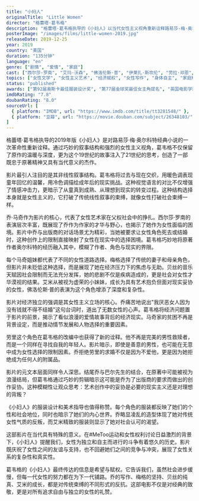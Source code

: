 ```yaml
---
title: "小妇人"
originalTitle: "Little Women"
director: "格蕾塔·葛韦格"
description: "格蕾塔·葛韦格执导的《小妇人》以当代女性主义视角重新诠释路易莎·梅·奥尔科特的经典小说，探讨了19世纪女性在艺术创作、经济独立与社会期望之间的挣扎，为经典故事注入了新的生命力。"
posterImage: "/images/films/little-women-2019.jpg"
releaseDate: 2019-12-25
year: 2019
country: "美国"
duration: "135分钟"
language: "en"
genre: ["剧情", "爱情", "家庭"]
cast: ["西尔莎·罗南", "艾玛·沃森", "佛洛伦斯·普", "伊莱扎·斯坎伦", "劳拉·邓恩", "梅丽尔·斯特里普"]
topics: ["女性文学", "女性主义艺术", "经济赋权", "女性写作", "身体自主", "家庭解放"]
status: "published"
awards: ["第92届奥斯卡最佳服装设计奖", "第77届金球奖最佳女主角提名", "英国电影学院奖最佳女配角"]
imdbRating: "7.8"
doubanRating: "8.0"
sourceUrl: [
  { platform: "IMDB", url: "https://www.imdb.com/title/tt3281548/" },
  { platform: "豆瓣", url: "https://movie.douban.com/subject/26348103/" }
]
---
```


格蕾塔·葛韦格执导的2019年版《小妇人》是对路易莎·梅·奥尔科特经典小说的一次革命性重新诠释。通过巧妙的叙事结构和强烈的女性主义视角，葛韦格不仅保留了原作的温暖与深度，更为这个19世纪的故事注入了21世纪的思考，创造了一部既忠于原著精神又具有当代意义的杰作。

影片最引人注目的是其非线性叙事结构。葛韦格将过去与现在交织，用暖色调表现童年回忆的温馨，用冷色调描绘成年后的现实挑战。这种视觉语言的对比不仅增强了情感冲击力，更暗示了从童真到成熟、从理想到现实的转变过程。这种结构选择本身就是女性主义的，它打破了传统线性叙事的束缚，就像女性打破社会束缚一样。

乔·马奇作为影片的核心，代表了女性艺术家在父权社会中的挣扎。西尔莎·罗南的表演层次丰富，既展现了乔作为作家的才华与野心，也揭示了她作为女性面临的困境。影片中乔与出版商的对话场景尤为精彩，当她被要求让女性角色死去或结婚时，这种创作上的限制直接映射了女性在现实中的选择困境。葛韦格巧妙地将原著作者奥尔科特的经历融入其中，模糊了作者、角色与现实的界限。

每个马奇姐妹都代表了不同的女性道路选择。梅格选择了传统的妻子和母亲角色，但影片并未贬低这种选择，而是展现了她在经济压力下的焦虑与无助。贝丝的音乐天赋因社会限制而无法充分发挥，她的悲剧不仅是疾病造成的，更是社会对女性才华漠视的结果。艾米从被视为虚荣的小妹妹，成长为具有艺术抱负但面对现实妥协的女性，佛洛伦斯·普的表演为这个角色增添了深度和复杂性。

影片对经济独立的强调是其女性主义立场的核心。乔痛苦地说出"我厌恶女人因为没有钱就不得不结婚"这句台词时，道出了无数女性的心声。葛韦格将经济问题置于影片的前景，揭示了看似浪漫的爱情故事背后的经济现实。马奇家的贫困不再是背景设定，而是推动情节发展和人物选择的重要因素。

劳里这个角色在葛韦格的改编中也获得了新的诠释。他不再是完美的男性救赎者，而是一个同样在寻找自我的年轻人。影片暗示，即使是善意的男性，也可能在无意中成为女性选择的限制因素。乔拒绝劳里的求婚不仅是因为不爱他，更是因为她拒绝成为任何人的附属品。

影片的元文本层面同样令人深思。结尾乔与巴尔先生的结合，在原著中可能被视为浪漫结局，但葛韦格通过巧妙的剪辑暗示这可能是乔为了出版商的要求而做出的创作妥协。这种模糊性让观众思考：艺术创作中的妥协是必要的现实主义还是对理想的背叛？

《小妇人》的服装设计和美术指导也值得称赞。每个角色的服装都反映了她们的个性和社会地位，同时也暗示了她们的内心世界。乔略显凌乱的造型体现了她对传统女性气质的反叛，而艾米精致的服装则显示了她对社会认可的渴望。

这部影片在当代具有特殊的意义。在#MeToo运动和女性权利讨论日益激烈的背景下，《小妇人》提醒我们，女性为独立和自主而进行的斗争有着悠久的历史。影片既庆祝了女性之间的友谊与支持，也不回避她们之间的竞争与冲突，展现了女性关系的复杂性和真实性。

葛韦格的《小妇人》最终传达的信息是希望与赋权。它告诉我们，虽然社会进步缓慢，但每一代女性的努力都在为下一代铺路。乔的写作、梅格的坚持、贝丝的纯真、艾米的成长，都是对传统束缚的不同形式的反抗。这部电影不仅是对经典的致敬，更是对所有追求自由与独立的女性的礼赞。